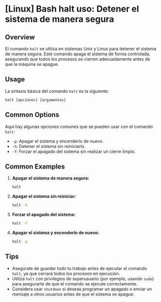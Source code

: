 # [Linux] Bash halt uso: Detener el sistema de manera segura

## Overview
El comando `halt` se utiliza en sistemas Unix y Linux para detener el sistema de manera segura. Este comando apaga el sistema de forma controlada, asegurando que todos los procesos se cierren adecuadamente antes de que la máquina se apague.

## Usage
La sintaxis básica del comando `halt` es la siguiente:

```
halt [opciones] [argumentos]
```

## Common Options
Aquí hay algunas opciones comunes que se pueden usar con el comando `halt`:

- `-p`: Apagar el sistema y encenderlo de nuevo.
- `-h`: Detener el sistema sin reiniciarlo.
- `-f`: Forzar el apagado del sistema sin realizar un cierre limpio.

## Common Examples

1. **Apagar el sistema de manera segura:**
   ```bash
   halt
   ```

2. **Apagar el sistema sin reiniciar:**
   ```bash
   halt -h
   ```

3. **Forzar el apagado del sistema:**
   ```bash
   halt -f
   ```

4. **Apagar el sistema y encenderlo de nuevo:**
   ```bash
   halt -p
   ```

## Tips
- Asegúrate de guardar todo tu trabajo antes de ejecutar el comando `halt`, ya que cerrará todos los procesos en ejecución.
- Utiliza `halt` con privilegios de superusuario (por ejemplo, usando `sudo`) para asegurarte de que el comando se ejecute correctamente.
- Considera usar `shutdown` si deseas programar un apagado o enviar un mensaje a otros usuarios antes de que el sistema se apague.
